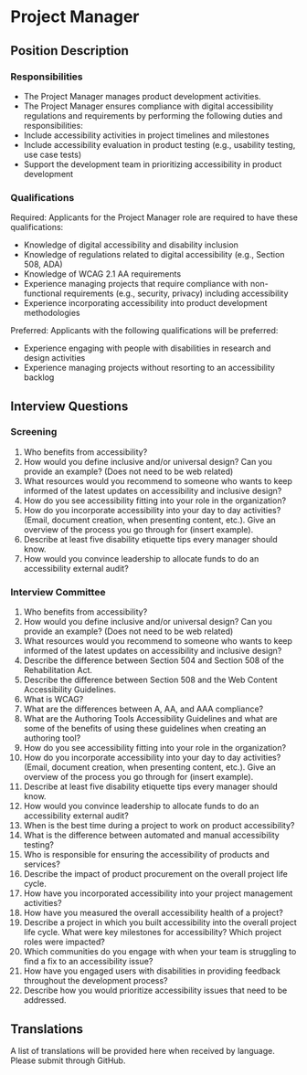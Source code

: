 # Project Manager

## Position Description

### Responsibilities
- The Project Manager manages product development activities.
- The Project Manager ensures compliance with digital accessibility regulations and requirements by performing the following duties and responsibilities:
- Include accessibility activities in project timelines and milestones
- Include accessibility evaluation in product testing (e.g., usability testing, use case tests)
- Support the development team in prioritizing accessibility in product development

### Qualifications

Required: Applicants for the Project Manager role are required to have these qualifications:
- Knowledge of digital accessibility and disability inclusion
- Knowledge of regulations related to digital accessibility (e.g., Section 508, ADA)
- Knowledge of WCAG 2.1 AA requirements
- Experience managing projects that require compliance with non-functional requirements (e.g., security, privacy) including accessibility
- Experience incorporating accessibility into product development methodologies

Preferred: Applicants with the following qualifications will be preferred:
- Experience engaging with people with disabilities in research and design activities
- Experience managing projects without resorting to an accessibility backlog

## Interview Questions

### Screening
1. Who benefits from accessibility?
2. How would you define inclusive and/or universal design? Can you provide an
example? (Does not need to be web related)
3. What resources would you recommend to someone who wants to keep informed of the latest updates on accessibility and inclusive design?
4. How do you see accessibility fitting into your role in the organization?
5. How do you incorporate accessibility into your day to day activities? (Email, document creation, when presenting content, etc.). Give an overview of the process you go through for (insert example).
6. Describe at least five disability etiquette tips every manager should know.
7. How would you convince leadership to allocate funds to do an accessibility external audit?

### Interview Committee
1. Who benefits from accessibility?
2. How would you define inclusive and/or universal design? Can you provide an
example? (Does not need to be web related)
3. What resources would you recommend to someone who wants to keep informed of the latest updates on accessibility and inclusive design?
4. Describe the difference between Section 504 and Section 508 of the Rehabilitation Act.
5. Describe the difference between Section 508 and the Web Content Accessibility Guidelines.
6. What is WCAG?
7. What are the differences between A, AA, and AAA compliance?
8. What are the Authoring Tools Accessibility Guidelines and what are some of the benefits of using these guidelines when creating an authoring tool?
9. How do you see accessibility fitting into your role in the organization?
10. How do you incorporate accessibility into your day to day activities? (Email, document creation, when presenting content, etc.). Give an overview of the process you go through for (insert example).
11. Describe at least five disability etiquette tips every manager should know.
12. How would you convince leadership to allocate funds to do an accessibility external audit?
13. When is the best time during a project to work on product accessibility?
14. What is the difference between automated and manual accessibility testing?
15. Who is responsible for ensuring the accessibility of products and services?
16. Describe the impact of product procurement on the overall project life cycle.
17. How have you incorporated accessibility into your project management activities?
18. How have you measured the overall accessibility health of a project?
19. Describe a project in which you built accessibility into the overall project life cycle. What were key milestones for accessibility? Which project roles were impacted?
20. Which communities do you engage with when your team is struggling to find a fix to an accessibility issue?
21. How have you engaged users with disabilities in providing feedback throughout the development process?
22. Describe how you would prioritize accessibility issues that need to be addressed.

## Translations
A list of translations will be provided here when received by language. Please submit through GitHub.
